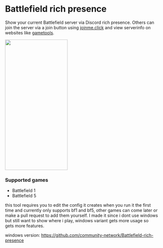 # Battlefield rich presence
Show your current Battlefield server via Discord rich presence. Others can join the server via a join button using [joinme.click](https://joinme.click/) and view serverinfo on websites like [gametools](https://gametools.network/).

<img src="https://user-images.githubusercontent.com/22680656/179843558-a7c8424a-4ded-4f11-bb81-21a21509f6f6.png" data-canonical-src="https://user-images.githubusercontent.com/22680656/179843558-a7c8424a-4ded-4f11-bb81-21a21509f6f6.png" width="206" height="429" />

### Supported games
- Battlefield 1
- Battlefield 5

this tool requires you to edit the config it creates when you run it the first time and currently only supports bf1 and bf5, other games can come later or make a pull request to add them yourself.
I made it since i dont use windows but still want to show where i play, windows variant gets more usage so gets more features.

windows version: https://github.com/community-network/Battlefield-rich-presence
